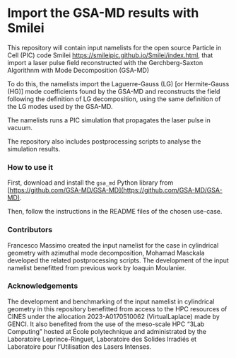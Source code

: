 # Import the GSA-MD results with Smilei

This repository will contain input namelists for the open source Particle in Cell 
(PIC) code Smilei https://smileipic.github.io/Smilei/index.html, that import a 
laser pulse field reconstructed with the Gerchberg-Saxton Algorithnm with Mode Decomposition (GSA-MD)

To do this, the namelists import the Laguerre-Gauss (LG) [or Hermite-Gauss (HG)] mode coefficients found by the GSA-MD 
and reconstructs the field following the definition of LG decomposition,
using the same definition of the LG modes used by the GSA-MD.

The namelists runs a PIC simulation that propagates the laser pulse in vacuum.

The repository also includes postprocessing scripts to analyse the simulation results.

### How to use it
First, download and install the `gsa_md` Python library from [https://github.com/GSA-MD/GSA-MD](https://github.com/GSA-MD/GSA-MD).

Then, follow the instructions in the README files of the chosen use-case.

### Contributors
Francesco Massimo created the input namelist for the case in cylindrical geometry with azimuthal mode decomposition, Mohamad Masckala developed the related postprocessing scripts. 
The development of the input namelist benefitted from previous work by Ioaquin Moulanier.

### Acknowledgements
The development and benchmarking of the input namelist in cylindrical geometry in this repository
benefitted from access to the HPC resources of CINES under the allocation 
2023-A0170510062 (VirtualLaplace) made by GENCI. 
It also benefited from the use of the meso-scale HPC “3Lab Computing” 
hosted at École polytechnique and administrated by the Laboratoire Leprince-Ringuet, 
Laboratoire des Solides Irradiés et Laboratoire pour l’Utilisation des Lasers Intenses.
